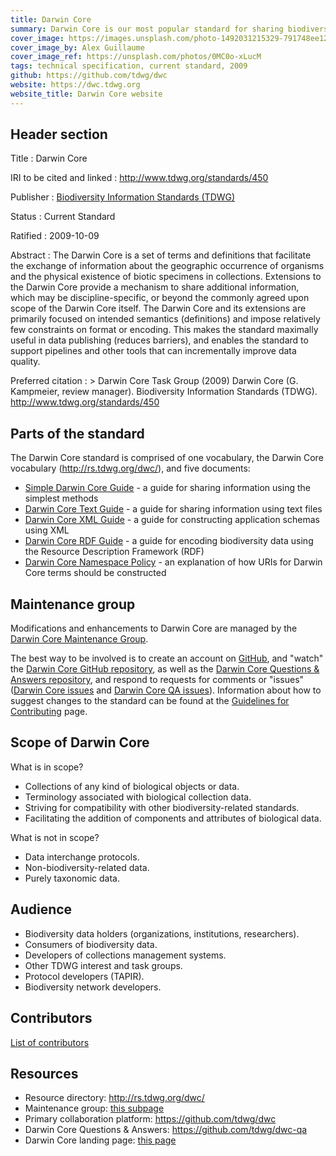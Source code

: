 ```yaml
---
title: Darwin Core
summary: Darwin Core is our most popular standard for sharing biodiversity information.
cover_image: https://images.unsplash.com/photo-1492031215329-791748ee1253
cover_image_by: Alex Guillaume
cover_image_ref: https://unsplash.com/photos/0MC0o-xLucM
tags: technical specification, current standard, 2009
github: https://github.com/tdwg/dwc
website: https://dwc.tdwg.org
website_title: Darwin Core website
---
```


## Header section

Title
: Darwin Core

IRI to be cited and linked
: <http://www.tdwg.org/standards/450>

Publisher
: [Biodiversity Information Standards (TDWG)](https://www.tdwg.org/)

Status
: Current Standard

Ratified
: 2009-10-09

Abstract
: The Darwin Core is a set of terms and definitions that facilitate the exchange of information about the geographic occurrence of organisms and the physical existence of biotic specimens in collections. Extensions to the Darwin Core provide a mechanism to share additional information, which may be discipline-specific, or beyond the commonly agreed upon scope of the Darwin Core itself. The Darwin Core and its extensions are primarily focused on intended semantics (definitions) and impose relatively few constraints on format or encoding. This makes the standard maximally useful in data publishing (reduces barriers), and enables the standard to support pipelines and other tools that can incrementally improve data quality.

Preferred citation
: > Darwin Core Task Group (2009) Darwin Core (G. Kampmeier, review manager). Biodiversity Information Standards (TDWG). <http://www.tdwg.org/standards/450>

## Parts of the standard

The Darwin Core standard is comprised of one vocabulary, the Darwin Core vocabulary (<http://rs.tdwg.org/dwc/>), and five documents:

- [Simple Darwin Core Guide](http://rs.tdwg.org/dwc/terms/simple/) - a guide for sharing information using the simplest methods
- [Darwin Core Text Guide](http://rs.tdwg.org/dwc/terms/guides/text/) - a guide for sharing information using text files
- [Darwin Core XML Guide](http://rs.tdwg.org/dwc/terms/guides/xml/) - a guide for constructing application schemas using XML
- [Darwin Core RDF Guide](http://rs.tdwg.org/dwc/terms/guides/rdf/) - a guide for encoding biodiversity data using the Resource Description Framework (RDF)
- [Darwin Core Namespace Policy](http://rs.tdwg.org/dwc/terms/namespace/) - an explanation of how URIs for Darwin Core terms should be constructed

## Maintenance group

Modifications and enhancements to Darwin Core are managed by the [Darwin Core Maintenance Group]({filename}maintenance/index.md).

The best way to be involved is to create an account on [GitHub](https://github.com), and "watch" the [Darwin Core GitHub repository](https://github.com/tdwg/dwc), as well as the [Darwin Core Questions & Answers repository](https://github.com/tdwg/dwc-qa), and respond to requests for comments or "issues" ([Darwin Core issues](https://github.com/tdwg/dwc/issues) and [Darwin Core QA issues](https://github.com/tdwg/dwc-qa/issues/)). Information about how to suggest changes to the standard can be found at the [Guidelines for Contributing](https://github.com/tdwg/dwc/blob/master/.github/CONTRIBUTING.md) page.

## Scope of Darwin Core

What is in scope?

- Collections of any kind of biological objects or data.
- Terminology associated with biological collection data.
- Striving for compatibility with other biodiversity-related standards.
- Facilitating the addition of components and attributes of biological data.

What is not in scope?

- Data interchange protocols.
- Non-biodiversity-related data.
- Purely taxonomic data.

## Audience

- Biodiversity data holders (organizations, institutions, researchers).
- Consumers of biodiversity data.
- Developers of collections management systems.
- Other TDWG interest and task groups.
- Protocol developers (TAPIR).
- Biodiversity network developers.

## Contributors

[List of contributors](https://github.com/tdwg/dwc/contributors)

## Resources

- Resource directory: <http://rs.tdwg.org/dwc/>
- Maintenance group: [this subpage]({filename}maintenance/index.md)
- Primary collaboration platform: <https://github.com/tdwg/dwc>
- Darwin Core Questions & Answers: <https://github.com/tdwg/dwc-qa>
- Darwin Core landing page: [this page](https://www.tdwg.org/standards/dwc/)
